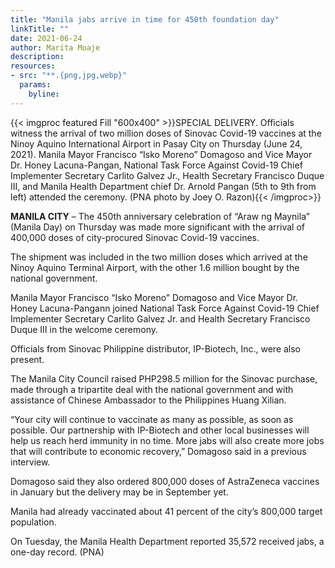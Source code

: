 ```yaml
---
title: "Manila jabs arrive in time for 450th foundation day"
linkTitle: ""
date: 2021-06-24
author: Marita Moaje
description:
resources:
- src: "**.{png,jpg,webp}"
  params:
    byline: 
---
```

{{< imgproc featured Fill "600x400" >}}SPECIAL DELIVERY. Officials witness the arrival of two million doses of Sinovac Covid-19 vaccines at the Ninoy Aquino International Airport in Pasay City on Thursday (June 24, 2021). Manila Mayor Francisco “Isko Moreno” Domagoso and Vice Mayor Dr. Honey Lacuna-Pangan, National Task Force Against Covid-19 Chief Implementer Secretary Carlito Galvez Jr., Health Secretary Francisco Duque III, and Manila Health Department chief Dr. Arnold Pangan (5th to 9th from left) attended the ceremony. (PNA photo by Joey O. Razon){{< /imgproc>}}

**MANILA CITY** –  The 450th anniversary celebration of “Araw ng Maynila” (Manila Day) on Thursday was made more significant with the arrival of 400,000 doses of city-procured Sinovac Covid-19 vaccines.

The shipment was included in the two million doses which arrived at the Ninoy Aquino Terminal Airport, with the other 1.6 million bought by the national government.

Manila Mayor Francisco “Isko Moreno” Domagoso and Vice Mayor Dr. Honey Lacuna-Pangann joined National Task Force Against Covid-19 Chief Implementer Secretary Carlito Galvez Jr. and Health Secretary Francisco Duque III in the welcome ceremony.

Officials from Sinovac Philippine distributor, IP-Biotech, Inc., were also present.

The Manila City Council raised PHP298.5 million for the Sinovac purchase, made through a tripartite deal with the national government and with assistance of Chinese Ambassador to the Philippines Huang Xilian.

“Your city will continue to vaccinate as many as possible, as soon as possible. Our partnership with IP-Biotech and other local businesses will help us reach herd immunity in no time. More jabs will also create more jobs that will contribute to economic recovery,” Domagoso said in a previous interview.

Domagoso said they also ordered 800,000 doses of AstraZeneca vaccines in January but the delivery may be in September yet.

Manila had already vaccinated about 41 percent of the city’s 800,000 target population.

On Tuesday, the Manila Health Department reported 35,572 received jabs, a one-day record. (PNA)